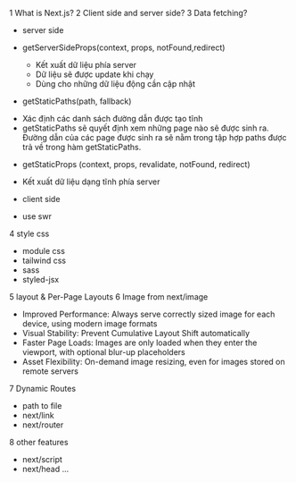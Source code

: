 1 What is Next.js?
2 Client side and server side?
3 Data fetching?

- server side

* getServerSideProps(context, props, notFound,redirect)

  - Kết xuất dữ liệu phía server
  - Dữ liệu sẽ được update khi chạy
  - Dùng cho những dữ liệu động cần cập nhật

* getStaticPaths(path, fallback)

- Xác định các danh sách đường dẫn được tạo tĩnh
- getStaticPaths sẽ quyết định xem những page nào sẽ được sinh ra. Đường dẫn của các page được sinh ra sẽ nằm trong tập hợp paths được trả về trong hàm getStaticPaths.

* getStaticProps (context, props, revalidate, notFound, redirect)

- Kết xuất dữ liệu dạng tĩnh phía server

- client side

* use swr

4 style css

- module css
- tailwind css
- sass
- styled-jsx

5 layout & Per-Page Layouts
6 Image from next/image

- Improved Performance: Always serve correctly sized image for each device, using modern image formats
- Visual Stability: Prevent Cumulative Layout Shift automatically
- Faster Page Loads: Images are only loaded when they enter the viewport, with optional blur-up placeholders
- Asset Flexibility: On-demand image resizing, even for images stored on remote servers

7 Dynamic Routes

- path to file
- next/link
- next/router

8 other features

- next/script
- next/head
  ...
